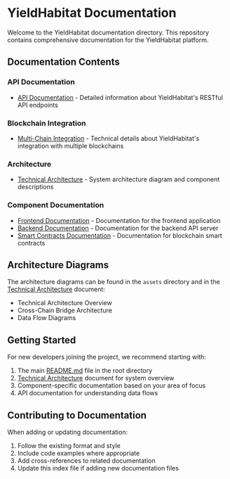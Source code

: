 # YieldHabitat Documentation

Welcome to the YieldHabitat documentation directory. This repository contains comprehensive documentation for the YieldHabitat platform.

## Documentation Contents

### API Documentation
- [API Documentation](./api.md) - Detailed information about YieldHabitat's RESTful API endpoints

### Blockchain Integration
- [Multi-Chain Integration](./blockchain-integration.md) - Technical details about YieldHabitat's integration with multiple blockchains

### Architecture
- [Technical Architecture](./architecture.md) - System architecture diagram and component descriptions

### Component Documentation
- [Frontend Documentation](../frontend/README.md) - Documentation for the frontend application
- [Backend Documentation](../backend/README.md) - Documentation for the backend API server
- [Smart Contracts Documentation](../contracts/README.md) - Documentation for blockchain smart contracts

## Architecture Diagrams

The architecture diagrams can be found in the `assets` directory and in the [Technical Architecture](./architecture.md) document:
- Technical Architecture Overview
- Cross-Chain Bridge Architecture
- Data Flow Diagrams

## Getting Started

For new developers joining the project, we recommend starting with:
1. The main [README.md](../README.md) file in the root directory
2. [Technical Architecture](./architecture.md) document for system overview
3. Component-specific documentation based on your area of focus
4. API documentation for understanding data flows

## Contributing to Documentation

When adding or updating documentation:
1. Follow the existing format and style
2. Include code examples where appropriate
3. Add cross-references to related documentation
4. Update this index file if adding new documentation files 